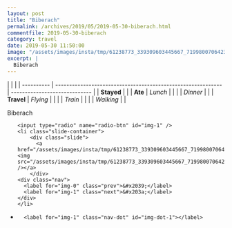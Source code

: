 ```yaml
---
layout: post
title: "Biberach"
permalink: /archives/2019/05/2019-05-30-biberach.html
commentfile: 2019-05-30-biberach
category: travel
date: 2019-05-30 11:50:00
image: "/assets/images/insta/tmp/61238773_339309603445667_7199800706423125310_n_18033273127162359.jpg"
excerpt: |
  Biberach
---
```


|            |                                                              |
| ---------- | ------------------------------------------------------------ | ----------------------------- |
| **Stayed** |  |
| **Ate**    | _Lunch_                                                      |          |
|            | _Dinner_                                                     |          |
| **Travel** | _Flying_                                                     |          |
|            | _Train_                                                      |          |
|            | _Walking_                                                    |          |


Biberach


<ul class="slides">

    <input type="radio" name="radio-btn" id="img-1" />
    <li class="slide-container">
        <div class="slide">
          <a href="/assets/images/insta/tmp/61238773_339309603445667_7199800706423125310_n_18033273127162359.jpg"><img src="/assets/images/insta/tmp/61238773_339309603445667_7199800706423125310_n_18033273127162359.jpg" /></a>
        </div>
    <div class="nav">
      <label for="img-0" class="prev">&#x2039;</label>
      <label for="img-1" class="next">&#x203a;</label>
    </div>
    </li>
			
<li class="nav-dots">

      <label for="img-1" class="nav-dot" id="img-dot-1"></label>

</li>
</ul>        
             

		
